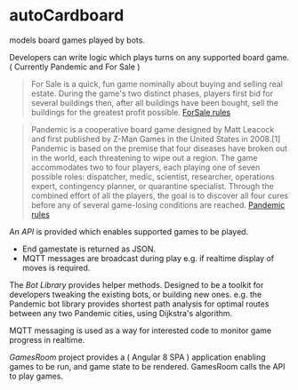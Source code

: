 # autoCardboard
models board games played by bots.

Developers can write logic which plays turns on any supported board game. ( Currently Pandemic and For Sale )

> For Sale is a quick, fun game nominally about buying and selling real estate. During the game's two distinct phases, players first bid for several buildings then, after all buildings have been bought, sell the buildings for the greatest profit possible.
[ForSale rules](https://www.ultraboardgames.com/for-sale/game-rules.php )

> Pandemic is a cooperative board game designed by Matt Leacock and first published by Z-Man Games in the United States in 2008.[1] Pandemic is based on the premise that four diseases have broken out in the world, each threatening to wipe out a region. The game accommodates two to four players, each playing one of seven possible roles: dispatcher, medic, scientist, researcher, operations expert, contingency planner, or quarantine specialist. Through the combined effort of all the players, the goal is to discover all four cures before any of several game-losing conditions are reached.
[Pandemic rules](https://www.ultraboardgames.com/pandemic/game-rules.php)

An *API* is provided which enables supported games to be played.
* End gamestate is returned as JSON.
* MQTT messages are broadcast during play e.g. if realtime display of moves is required.

The *Bot Library* provides helper methods.
Designed to be a toolkit for developers tweaking the existing bots, or building new ones.
e.g. the Pandemic bot library provides shortest path analysis for optimal routes between any two Pandemic cities, using Dijkstra's algorithm.

MQTT messaging is used as a way for interested code to monitor game progress in realtime.

*GamesRoom* project provides a ( Angular 8 SPA ) application enabling games to be run, and game state to be rendered. GamesRoom calls the API to play games.
